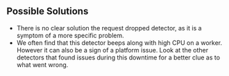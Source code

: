 ## Possible Solutions
* There is no clear solution the request dropped detector, as it is a symptom of a more specific problem.
* We often find that this detector beeps along with high CPU on a worker. However it can also be a sign of a platform issue. Look at the other detectors that found issues during this downtime for a better clue as to what went wrong. 
